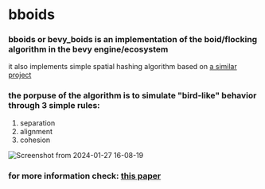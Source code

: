 # bboids
### bboids or bevy_boids is an implementation of the boid/flocking algorithm in the bevy engine/ecosystem<br />
it also implements simple spatial hashing algorithm based on [a similar project](https://github.com/kvietcong/rusty-boids)<br />

### the porpuse of the algorithm is to simulate "bird-like" behavior through 3 simple rules:<br />
1. separation<br />
1. alignment<br />
1. cohesion<br />

![Screenshot from 2024-01-27 16-08-19](https://github.com/LeoBlute/bboids/assets/130486459/f6c40108-3747-40cf-addb-7af1677092fb)<br />

### for more information check: [this paper](http://www.cs.toronto.edu/~dt/siggraph97-course/cwr87/)<br />
